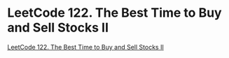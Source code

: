 # LeetCode 122. The Best Time to Buy and Sell Stocks II
[LeetCode 122. The Best Time to Buy and Sell Stocks II](https://aiwithcloud.com/2022/09/19/leetcode_122-_the_best_time_to_buy_and_sell_stocks_ii/)